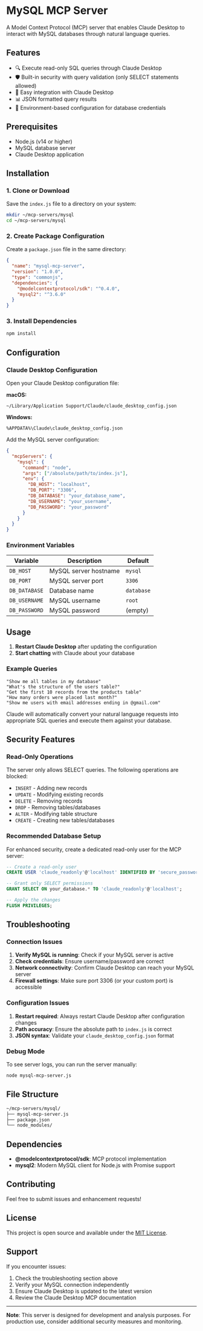 # MySQL MCP Server

A Model Context Protocol (MCP) server that enables Claude Desktop to interact with MySQL databases through natural language queries.

## Features

- 🔍 Execute read-only SQL queries through Claude Desktop
- 🛡️ Built-in security with query validation (only SELECT statements allowed)
- 🔌 Easy integration with Claude Desktop
- 📊 JSON formatted query results
- 🔐 Environment-based configuration for database credentials

## Prerequisites

- Node.js (v14 or higher)
- MySQL database server
- Claude Desktop application

## Installation

### 1. Clone or Download

Save the `index.js` file to a directory on your system:

```bash
mkdir ~/mcp-servers/mysql
cd ~/mcp-servers/mysql
```

### 2. Create Package Configuration

Create a `package.json` file in the same directory:

```json
{
  "name": "mysql-mcp-server",
  "version": "1.0.0",
  "type": "commonjs",
  "dependencies": {
    "@modelcontextprotocol/sdk": "^0.4.0",
    "mysql2": "^3.6.0"
  }
}
```

### 3. Install Dependencies

```bash
npm install
```

## Configuration

### Claude Desktop Configuration

Open your Claude Desktop configuration file:

**macOS:**

```
~/Library/Application Support/Claude/claude_desktop_config.json
```

**Windows:**

```
%APPDATA%\Claude\claude_desktop_config.json
```

Add the MySQL server configuration:

```json
{
  "mcpServers": {
    "mysql": {
      "command": "node",
      "args": ["/absolute/path/to/index.js"],
      "env": {
        "DB_HOST": "localhost",
        "DB_PORT": "3306",
        "DB_DATABASE": "your_database_name",
        "DB_USERNAME": "your_username",
        "DB_PASSWORD": "your_password"
      }
    }
  }
}
```

### Environment Variables

| Variable | Description | Default |
|----------|-------------|---------|
| `DB_HOST` | MySQL server hostname | `mysql` |
| `DB_PORT` | MySQL server port | `3306` |
| `DB_DATABASE` | Database name | `database` |
| `DB_USERNAME` | MySQL username | `root` |
| `DB_PASSWORD` | MySQL password | (empty) |

## Usage

1. **Restart Claude Desktop** after updating the configuration
2. **Start chatting** with Claude about your database

### Example Queries

```
"Show me all tables in my database"
"What's the structure of the users table?"
"Get the first 10 records from the products table"
"How many orders were placed last month?"
"Show me users with email addresses ending in @gmail.com"
```

Claude will automatically convert your natural language requests into appropriate SQL queries and execute them against your database.

## Security Features

### Read-Only Operations

The server only allows SELECT queries. The following operations are blocked:

- `INSERT` - Adding new records
- `UPDATE` - Modifying existing records  
- `DELETE` - Removing records
- `DROP` - Removing tables/databases
- `ALTER` - Modifying table structure
- `CREATE` - Creating new tables/databases

### Recommended Database Setup

For enhanced security, create a dedicated read-only user for the MCP server:

```sql
-- Create a read-only user
CREATE USER 'claude_readonly'@'localhost' IDENTIFIED BY 'secure_password';

-- Grant only SELECT permissions
GRANT SELECT ON your_database.* TO 'claude_readonly'@'localhost';

-- Apply the changes
FLUSH PRIVILEGES;
```

## Troubleshooting

### Connection Issues

1. **Verify MySQL is running**: Check if your MySQL server is active
2. **Check credentials**: Ensure username/password are correct
3. **Network connectivity**: Confirm Claude Desktop can reach your MySQL server
4. **Firewall settings**: Make sure port 3306 (or your custom port) is accessible

### Configuration Issues

1. **Restart required**: Always restart Claude Desktop after configuration changes
2. **Path accuracy**: Ensure the absolute path to `index.js` is correct
3. **JSON syntax**: Validate your `claude_desktop_config.json` format

### Debug Mode

To see server logs, you can run the server manually:

```bash
node mysql-mcp-server.js
```

## File Structure

```bash
~/mcp-servers/mysql/
├── mysql-mcp-server.js
├── package.json
└── node_modules/
```

## Dependencies

- **@modelcontextprotocol/sdk**: MCP protocol implementation
- **mysql2**: Modern MySQL client for Node.js with Promise support

## Contributing

Feel free to submit issues and enhancement requests!

## License

This project is open source and available under the [MIT License](LICENSE).

## Support

If you encounter issues:

1. Check the troubleshooting section above
2. Verify your MySQL connection independently
3. Ensure Claude Desktop is updated to the latest version
4. Review the Claude Desktop MCP documentation

---

**Note**: This server is designed for development and analysis purposes. For production use, consider additional security measures and monitoring.
